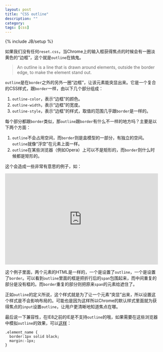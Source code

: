 ```yaml
---
layout: post
title: "CSS outline"
description: ""
category: 
tags: [css]
---
```

{% include JB/setup %}

如果我们没有任何`reset.css`，当Chrome上的输入框获得焦点的时候会有一圈淡黄色的“边框”，这个就是`outline`在搞鬼。

> An outline is a line that is drawn around elements, outside the border edge, to make the element stand out.

`outline`是在`border`之外的另外一圈“边框”，让该元素能突显出来。它是一个复合的CSS样式，跟`border`一样，由以下几个部分组成：

1. `outline-color`，表示“边框”的颜色。
2. `outline-width`，表示“边框”的宽度。
3. `outline-style`，表示“边框”的样式，取值的范围几乎跟`border`是一样的。

每个部分都跟`border`类似，那`outline`跟`border`有什么不一样的地方吗？主要是以下两个方面：

1. `outline`不会占用空间，而`border`则是盒模型的一部分，有独立的空间。`outline`就像“浮空”在元素上面一样。
2. `outline`在某些浏览器（例如Opera）上可以不是矩形的，而`border`则什么时候都是矩形的。

这个会造成一些非常有意思的例子，如：

<iframe width="100%" height="300" src="http://jsfiddle.net/aaG3R/embedded/css,html,result/" allowfullscreen="allowfullscreen" frameborder="0"> </iframe>

这个例子里面，两个元素的HTML是一样的，一个是设置了`outline`，一个是设置了`border`。可以看到`outline`里面的框是把折行后的`span`包围起来，而中间重复的部分是没有框的。而`border`重复的部分则把原来`span`的元素给遮住了。

正如`outline`的定义所说，这个样式就是为了让一个元素“突显”出来，所以设置这个样式是不会影响布局的。可能也是因为这样所以Chrome的默认样式里面就为获得焦点的`input`设置`outline`，让用户更清晰地知道焦点在哪。

最后说一下兼容性，在IE8之前的IE是不支持`outline`的哦，如果需要在这些浏览器中模拟`outline`的效果，可以[这样](http://stackoverflow.com/questions/9480587/alternative-to-outline-property-for-ie-6-7)：

    .element_name {
      border:1px solid black;
      margin:-1px;
    }
